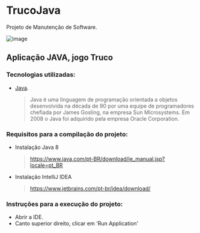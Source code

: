 # TrucoJava
Projeto de Manutenção de Software.

![image](https://user-images.githubusercontent.com/19675421/162628445-f3c22c36-61c4-4007-889a-7bce871a14cb.png)

## Aplicação JAVA, jogo Truco

### Tecnologias utilizadas:
- [Java](https://www.java.com/pt-BR/download/help/whatis_java.html).
     > Java é uma linguagem de programação orientada a objetos desenvolvida na década de 90 por uma equipe de programadores chefiada por James Gosling, na empresa Sun Microsystems. Em 2008 o Java foi adquirido pela empresa Oracle Corporation.
     
### Requisitos para a compilação do projeto:
- Instalação Java 8
     > https://www.java.com/pt-BR/download/ie_manual.jsp?locale=pt_BR
- Instalação IntelliJ IDEA
     > https://www.jetbrains.com/pt-br/idea/download/
     
### Instruções para a execução do projeto:
- Abrir a IDE.
- Canto superior direito, clicar em 'Run Application'
